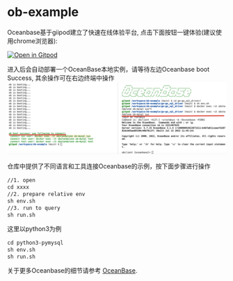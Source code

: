 # ob-example
Oceanbase基于giipod建立了快速在线体验平台, 点击下面按钮一键体验(建议使用chrome浏览器):

[![Open in Gitpod](https://gitpod.io/button/open-in-gitpod.svg)](https://gitpod.io/#https://github.com/akaError/ob-example)

进入后会自动部署一个OceanBase本地实例，请等待左边Oceanbase boot Success, 其余操作可在右边终端中操作
![示意图](./tools/scripts/gitpod1.png)

仓库中提供了不同语言和工具连接Oceanbase的示例，按下面步骤进行操作
```
//1. open 
cd xxxx
//2. prepare relative env
sh env.sh
//3. run to query
sh run.sh
```
这里以python3为例
```
cd python3-pymysql
sh env.sh
sh run.sh
```

关于更多Oceanbase的细节请参考 [OceanBase](https://open.oceanbase.com).

